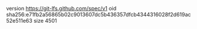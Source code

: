 version https://git-lfs.github.com/spec/v1
oid sha256:e71fb2a56865b02c9013607dc5b436357dfcb4344316028f2d619ac52e511e63
size 4501
